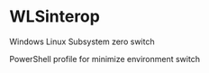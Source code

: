 # WLSinterop
Windows Linux Subsystem zero switch


PowerShell profile for minimize environment switch
